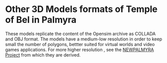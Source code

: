 # Other 3D Models formats of Temple of Bel in Palmyra

These models replicate the content of the Opensim archive as COLLADA and OBJ format.
The models have a medium-low resolution in order to keep small the number of polygons, bettter suited for virtual worlds and video games applications.
For more higher resolution , see the [NEWPALMYRA Project](http://www.newpalmyra.org) from which they are derived.
